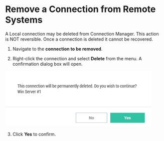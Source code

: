 [title]: #	(Remove a Connection from Remote Systems)
[tags]: #	(remote,connect,delete)
[priority]: #	(504)

# Remove a Connection from Remote Systems

A Local connection may be deleted from Connection Manager. This action is NOT reversible. Once a connection is deleted it cannot be recovered.

1. Navigate to the **connection to be removed**.  

2. Right-click the connection and select **Delete** from the menu. A confirmation dialog box will open.

![delete-conn-remote-sys](images/delete-conn-remote-sys.png)

3. Click **Yes** to confirm.  